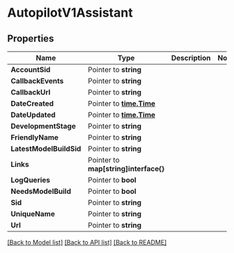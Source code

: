 # AutopilotV1Assistant

## Properties

Name | Type | Description | Notes
------------ | ------------- | ------------- | -------------
**AccountSid** | Pointer to **string** |  |
**CallbackEvents** | Pointer to **string** |  |
**CallbackUrl** | Pointer to **string** |  |
**DateCreated** | Pointer to [**time.Time**](time.Time.md) |  |
**DateUpdated** | Pointer to [**time.Time**](time.Time.md) |  |
**DevelopmentStage** | Pointer to **string** |  |
**FriendlyName** | Pointer to **string** |  |
**LatestModelBuildSid** | Pointer to **string** |  |
**Links** | Pointer to **map[string]interface{}** |  |
**LogQueries** | Pointer to **bool** |  |
**NeedsModelBuild** | Pointer to **bool** |  |
**Sid** | Pointer to **string** |  |
**UniqueName** | Pointer to **string** |  |
**Url** | Pointer to **string** |  |

[[Back to Model list]](../README.md#documentation-for-models) [[Back to API list]](../README.md#documentation-for-api-endpoints) [[Back to README]](../README.md)


